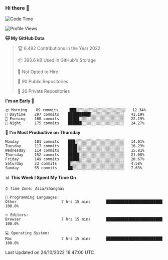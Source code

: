### Hi there 👋

<!--
**qbosen/qbosen** is a ✨ _special_ ✨ repository because its `README.md` (this file) appears on your GitHub profile.

Here are some ideas to get you started:

- 🔭 I’m currently working on ...
- 🌱 I’m currently learning ...
- 👯 I’m looking to collaborate on ...
- 🤔 I’m looking for help with ...
- 💬 Ask me about ...
- 📫 How to reach me: ...
- 😄 Pronouns: ...
- ⚡ Fun fact: ...
-->

<!--START_SECTION:waka-->
![Code Time](http://img.shields.io/badge/Code%20Time-1%2C054%20hrs%2045%20mins-blue)

![Profile Views](http://img.shields.io/badge/Profile%20Views-6-blue)

**🐱 My GitHub Data** 

> 🏆 6,492 Contributions in the Year 2022
 > 
> 📦 393.6 kB Used in GitHub's Storage 
 > 
> 🚫 Not Opted to Hire
 > 
> 📜 90 Public Repositories 
 > 
> 🔑 26 Private Repositories  
 > 
**I'm an Early 🐤** 

```text
🌞 Morning    89 commits     ███░░░░░░░░░░░░░░░░░░░░░░   12.34% 
🌆 Daytime    297 commits    ██████████░░░░░░░░░░░░░░░   41.19% 
🌃 Evening    160 commits    █████░░░░░░░░░░░░░░░░░░░░   22.19% 
🌙 Night      175 commits    ██████░░░░░░░░░░░░░░░░░░░   24.27%

```
📅 **I'm Most Productive on Thursday** 

```text
Monday       101 commits    ███░░░░░░░░░░░░░░░░░░░░░░   14.01% 
Tuesday      117 commits    ████░░░░░░░░░░░░░░░░░░░░░   16.23% 
Wednesday    114 commits    ████░░░░░░░░░░░░░░░░░░░░░   15.81% 
Thursday     152 commits    █████░░░░░░░░░░░░░░░░░░░░   21.08% 
Friday       149 commits    █████░░░░░░░░░░░░░░░░░░░░   20.67% 
Saturday     33 commits     █░░░░░░░░░░░░░░░░░░░░░░░░   4.58% 
Sunday       55 commits     ██░░░░░░░░░░░░░░░░░░░░░░░   7.63%

```


📊 **This Week I Spent My Time On** 

```text
⌚︎ Time Zone: Asia/Shanghai

💬 Programming Languages: 
Other                    7 hrs 15 mins       █████████████████████████   100.0%

🔥 Editors: 
Browser                  7 hrs 15 mins       █████████████████████████   100.0%

💻 Operating System: 
Mac                      7 hrs 15 mins       █████████████████████████   100.0%

```


 Last Updated on 24/10/2022 16:47:00 UTC
<!--END_SECTION:waka-->
